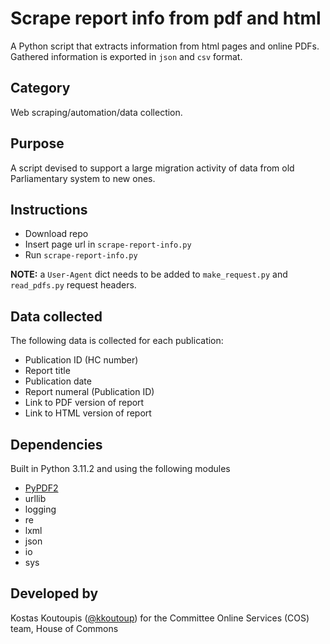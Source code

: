 # Scrape report info from pdf and html
A Python script that extracts information from html pages and online PDFs. Gathered information is exported in ```json``` and ```csv``` format.

## Category
Web scraping/automation/data collection.

## Purpose
A script devised to support a large migration activity of data from old Parliamentary system to new ones.

## Instructions
- Download repo
- Insert page url in ```scrape-report-info.py```
- Run ```scrape-report-info.py```

**NOTE:** a ```User-Agent``` dict needs to be added to ```make_request.py``` and ```read_pdfs.py``` request headers.

## Data collected
The following data is collected for each publication:
- Publication ID (HC number)
- Report title
- Publication date
- Report numeral (Publication ID)
- Link to PDF version of report
- Link to HTML version of report

## Dependencies
Built in Python 3.11.2 and using the following modules
- [PyPDF2](https://pypdf2.readthedocs.io/en/3.0.0/)
- urllib
- logging
- re
- lxml
- json
- io
- sys

## Developed by
Kostas Koutoupis ([@kkoutoup](https://github.com/kkoutoup)) for the Committee Online Services (COS) team, House of Commons
